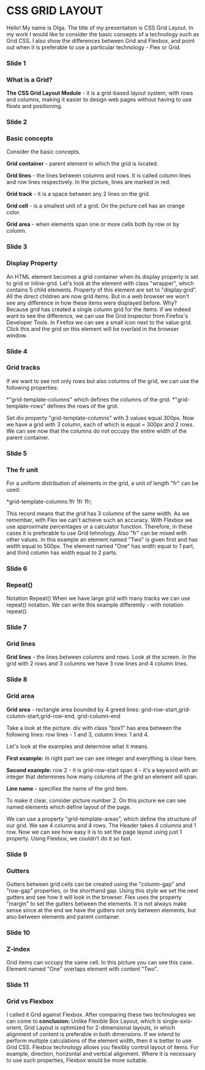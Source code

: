# CSS GRID LAYOUT


Hello! My name is Olga. The title of my presentation is CSS Grid Layout.
In my work I would like to consider the basic consepts  of a technology such as Grid CSS. I also show the differences between Grid and Flexbox, and point out when it is preferable to use a particular technology - Flex or Grid.


### Slide 1
### What is a Grid?

**The CSS Grid Layout Module** - it is a grid-based layout system, with rows and columns, making it easier to design web pages without having to use floats and positioning.


### Slide 2
### Basic concepts

Consider the basic concepts.

**Grid container** - parent element in which the grid is located.

**Grid lines** -  the lines between columns and rows. It is called column lines and row lines respectively. In the picture, lines are marked in red.

**Grid track** - it is a space between any 2 lines on the grid.

**Grid cell** - is a smallest unit of a grid. On the picture cell has an orange color.

**Grid area** - when elements span one or more cells both by row or by column.


### Slide 3
### Display Property

An HTML element becomes a grid container when its display property is set  to grid or inline-grid.
Let's  look at the element with class "wrapper", which contains 5 child elements. Property of this element are set to "display:grid".
All the direct children are now grid items. But in a web browser we won't see any difference in how these items were displayed before. Why? Because grid has created a single column grid for the items.
if we indeed want to see the difference, we can use the Grid Inspector from Firefox's Developer Tools. In Firefox we can see a small icon next to the value grid. Click this and the grid on this element will be overlaid in the browser window.


### Slide 4
### Grid tracks

If we want to see not only rows but also columns of the grid, we can use the following properties:

*"grid-template-columns" which defines the columns of the grid.
*"grid-template-rows" defines the rows of the grid.

Set div property "grid-template-columns" with 3 values equal 300px.
Now we have a grid with 3 column, each of which is equal = 300px and 2 rows.
We can see now that the columns do not occupy the entire width of the parent container.

### Slide 5
### The fr unit

For a uniform distribution of elements in the grid, a unit of length "fr" can be used:

*grid-template-columns:1fr 1fr 1fr;

This record means that the grid has 3 columns of the same width. 
As we remember, with Flex we can't achieve such an accuracy. With Flexbox we use approximate percentages or a calculator function.
Therefore, in these cases it is preferable to use Grid tehnology.
Also "fr" can be mixed with other values.
In this example an element named "Two" is given first and has width equal to 500px.
The element named "One" has width equal to 1 part, and third column has width equal to 2 parts.


### Slide 6
### Repeat()

Notation Repeat()
When we have large grid with many tracks we can use repeat() notation.
We can write this example differently  - with notation repeat().


### Slide 7
### Grid lines

**Grid lines** - the lines between columns and rows. 
Look at the screen. In the grid with 2 rows and 3 columns we have 3 row lines and 4 column lines.


### Slide 8
### Grid area

**Grid area** - rectangle area bounded by 4 greed lines: grid-row-start,grid-column-start,grid-row-end, grid-column-end

Take a look at the picture.
div with class "box1" has area between the following lines: row lines - 1 and 3,
column lines: 1 and 4.

Let's look at the examples and determine what it means.

**First example:**
In right part we can see integer and everything is clear here.

**Second example:**
row 2 - it is grid-row-start
span 4 - it's a keyword with an integer that determines how many columns of the grid an element will span.

**Line name** - specifies the name of the grid item.

To make it clear, consider picture number 2.
On this picture we can see named elements which define layout of the page.

We can use a property "grid-template-areas", which define the structure of our grid.
We see 4 columns and 4 rows. The Header takes 4 columns and 1 row.
Now we can see how easy it is to set the page layout using just 1 property.
Using Flexbox, we couldn't do it so fast.


### Slide 9
### Gutters

Gutters between grid cells can be created using the "column-gap" and "row-gap" properties, or the shorthand gap. Using this style we  set the next gutters and see how it will look in the browser.
Flex uses the property "margin" to set the gutters between the elements. It is not always make sense since at the end we have the gutters not only between elements, but also between elements and parent container.


### Slide 10
### Z-index 

Grid items can occupy the same cell. In this picture you can see this case. Element named "One" overlaps element with content "Two".


### Slide 11
### Grid vs Flexbox

I called it Grid against  Flexbox.  After comparing these two technologies we can come to **conclusion:**
Unlike Flexible Box Layout, which is single-axis-orient, Grid Layout is optimized for 2-dimensional layouts, in which alignment of content is preferable in both dimensions.
If we intend to perform multiple calculations of the element width, then it is better to use Grid CSS. 
Flexbox technology allows you flexibly control layout of items. For example, direction, horizontal and vertical alignment. Where it is necessary to use such properties, Flexbox would be more suitable.




